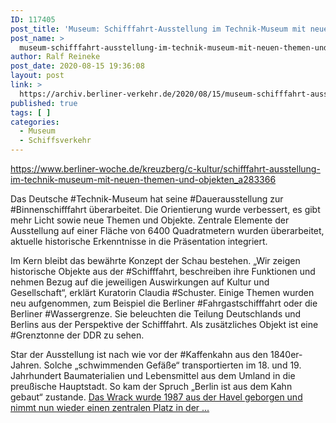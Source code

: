 ```yaml
---
ID: 117405
post_title: 'Museum: Schifffahrt-Ausstellung im Technik-Museum mit neuen Themen und Objekten, aus Berliner Woche'
post_name: >
  museum-schifffahrt-ausstellung-im-technik-museum-mit-neuen-themen-und-objekten-aus-berliner-woche
author: Ralf Reineke
post_date: 2020-08-15 19:36:08
layout: post
link: >
  https://archiv.berliner-verkehr.de/2020/08/15/museum-schifffahrt-ausstellung-im-technik-museum-mit-neuen-themen-und-objekten-aus-berliner-woche/
published: true
tags: [ ]
categories:
  - Museum
  - Schiffsverkehr
---
```

https://www.berliner-woche.de/kreuzberg/c-kultur/schifffahrt-ausstellung-im-technik-museum-mit-neuen-themen-und-objekten_a283366

Das Deutsche #Technik-Museum hat seine #Dauerausstellung zur #Binnenschifffahrt überarbeitet. Die Orientierung wurde verbessert, es gibt mehr Licht sowie neue Themen und Objekte. Zentrale Elemente der Ausstellung auf einer Fläche von 6400 Quadratmetern wurden überarbeitet, aktuelle historische Erkenntnisse in die Präsentation integriert.

Im Kern bleibt das bewährte Konzept der Schau bestehen. „Wir zeigen historische Objekte aus der #Schifffahrt, beschreiben ihre Funktionen und nehmen Bezug auf die jeweiligen Auswirkungen auf Kultur und Gesellschaft“, erklärt Kuratorin Claudia #Schuster. Einige Themen wurden neu aufgenommen, zum Beispiel die Berliner #Fahrgastschifffahrt oder die Berliner #Wassergrenze. Sie beleuchten die Teilung Deutschlands und Berlins aus der Perspektive der Schifffahrt. Als zusätzliches Objekt ist eine #Grenztonne der DDR zu sehen.

Star der Ausstellung ist nach wie vor der #Kaffenkahn aus den 1840er-Jahren. Solche „schwimmenden Gefäße“ transportierten im 18. und 19. Jahrhundert Baumaterialien und Lebensmittel aus dem Umland in die preußische Hauptstadt. So kam der Spruch „Berlin ist aus dem Kahn gebaut“ zustande. <a href="https://www.berliner-woche.de/kreuzberg/c-kultur/schifffahrt-ausstellung-im-technik-museum-mit-neuen-themen-und-objekten_a283366">Das Wrack wurde 1987 aus der Havel geborgen und nimmt nun wieder einen zentralen Platz in der ...</a>